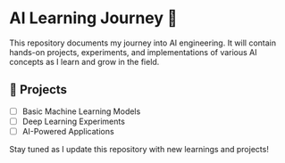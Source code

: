 
# AI Learning Journey 🚀  

This repository documents my journey into AI engineering. It will contain hands-on projects, experiments, and implementations of various AI concepts as I learn and grow in the field.  

## 📌 Projects  
- [ ] Basic Machine Learning Models  
- [ ] Deep Learning Experiments  
- [ ] AI-Powered Applications  

Stay tuned as I update this repository with new learnings and projects!  
